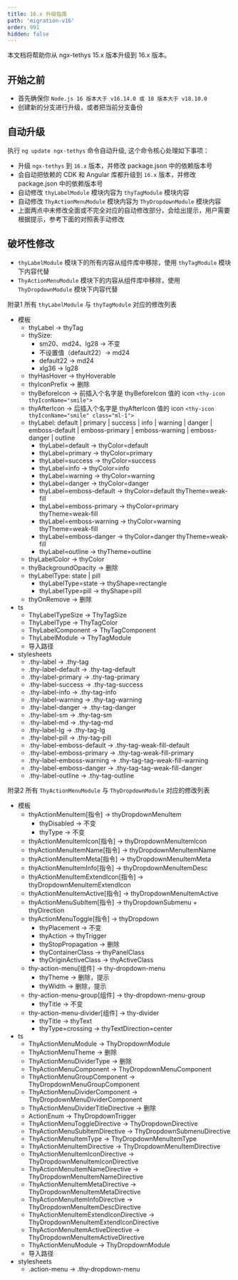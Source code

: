 ```yaml
---
title: 16.x 升级指南
path: 'migration-v16'
order: 991
hidden: false
---
```


<alert>本文档将帮助你从 ngx-tethys 15.x 版本升级到 16.x 版本。</alert>

## 开始之前

- 首先确保你 `Node.js 16 版本大于 v16.14.0 或 18 版本大于 v18.10.0`
- 创建新的分支进行升级，或者把当前分支备份

## 自动升级
执行 `ng update ngx-tethys` 命令自动升级, 这个命令核心处理如下事项：
- 升级 `ngx-tethys` 到 `16.x` 版本，并修改 package.json 中的依赖版本号
- 会自动把依赖的 CDK 和 Angular 库都升级到 `16.x` 版本，并修改 package.json 中的依赖版本号
- 自动修改 `thyLabelModule` 模块内容为 `thyTagModule` 模块内容
- 自动修改 `ThyActionMenuModule` 模块内容为 `ThyDropdownModule` 模块内容
- 上面两点中未修改全面或不完全对应的自动修改部分，会给出提示，用户需要根据提示，参考下面的对照表手动修改

## 破坏性修改

- `thyLabelModule` 模块下的所有内容从组件库中移除，使用 `thyTagModule` 模块下内容代替
- `ThyActionMenuModule` 模块下的内容从组件库中移除，使用 `ThyDropdownModule` 模块下内容代替

<label type="info">附录1</label> 所有 `thyLabelModule` 与 `thyTagModule` 对应的修改列表


- 模板
   - thyLabel -> thyTag
   - thySize:
      - sm20、md24、lg28 -> 不变
      - 不设置值（default22）-> md24 
      - default22 -> md24
      - xlg36 -> lg28
   - thyHasHover -> thyHoverable
   - thyIconPrefix -> 删除
   - thyBeforeIcon -> 前插入个名字是 thyBeforeIcon 值的 icon  ```<thy-icon  thyIconName="smile">```
   - thyAfterIcon -> 后插入个名字是 thyAfterIcon 值的 icon  ```<thy-icon  thyIconName="smile" class="ml-1">```
   - thyLabel: default | primary | success | info | warning | danger  | emboss-default | emboss-primary | emboss-warning | emboss-danger | outline
      - thyLabel=default -> thyColor=default
      - thyLabel=primary -> thyColor=primary
      - thyLabel=success -> thyColor=success
      - thyLabel=info -> thyColor=info
      - thyLabel=warning -> thyColor=warning
      - thyLabel=danger -> thyColor=danger
      - thyLabel=emboss-default -> thyColor=default  thyTheme=weak-fill
      - thyLabel=emboss-primary -> thyColor=primary  thyTheme=weak-fill
      - thyLabel=emboss-warning -> thyColor=warning  thyTheme=weak-fill
      - thyLabel=emboss-danger -> thyColor=danger  thyTheme=weak-fill
      - thyLabel=outline -> thyTheme=outline 
   - thyLabelColor -> thyColor
   - thyBackgroundOpacity -> 删除
   - thyLabelType: state | pill
      - thyLabelType=state -> thyShape=rectangle
      - thyLabelType=pill -> thyShape=pill
   - thyOnRemove -> 删除
- ts
   - ThyLabelTypeSize -> ThyTagSize
   - ThyLabelType -> ThyTagColor
   - ThyLabelComponent -> ThyTagComponent
   - ThyLabelModule -> ThyTagModule
   - 导入路径
- stylesheets
   - .thy-label -> .thy-tag
   - .thy-label-default -> .thy-tag-default
   - .thy-label-primary -> .thy-tag-primary
   - .thy-label-success -> .thy-tag-success
   - .thy-label-info -> .thy-tag-info
   - .thy-label-warning -> .thy-tag-warning
   - .thy-label-danger -> .thy-tag-danger
   - .thy-label-sm -> .thy-tag-sm
   - .thy-label-md -> .thy-tag-md
   - .thy-label-lg -> .thy-tag-lg
   - .thy-label-pill -> .thy-tag-pill
   - .thy-label-emboss-default -> .thy-tag-weak-fill-default
   - .thy-label-emboss-primary -> .thy-tag-weak-fill-primary
   - .thy-label-emboss-warning -> .thy-tag-tag-weak-fill-warning
   - .thy-label-emboss-danger -> .thy-tag-tag-weak-fill-danger
   - .thy-label-outline -> .thy-tag-outline

<label type="info">附录2</label> 所有 `ThyActionMenuModule` 与 `ThyDropdownModule` 对应的修改列表

- 模板
   - thyActionMenuItem[指令] -> thyDropdownMenuItem
      - thyDisabled -> 不变
      - thyType -> 不变
   - thyActionMenuItemIcon[指令] -> thyDropdownMenuItemIcon
   - thyActionMenuItemName[指令] -> thyDropdownMenuItemName
   - thyActionMenuItemMeta[指令] -> thyDropdownMenuItemMeta
   - thyActionMenuItemInfo[指令] -> thyDropdownMenuItemDesc
   - thyActionMenuItemExtendIcon[指令] -> thyDropdownMenuItemExtendIcon
   - thyActionMenuItemActive[指令] -> thyDropdownMenuItemActive
   - thyActionMenuSubItem[指令] -> thyDropdownSubmenu + thyDirection
   - thyActionMenuToggle[指令] -> thyDropdown
      - thyPlacement -> 不变
      - thyAction -> thyTrigger
      - thyStopPropagation -> 删除
      - thyContainerClass -> thyPanelClass
      - thyOriginActiveClass -> thyActiveClass
   - thy-action-menu[组件] -> thy-dropdown-menu
      - thyTheme -> 删除，提示
      - thyWidth -> 删除，提示
   - thy-action-menu-group[组件] -> thy-dropdown-menu-group
      - thyTitle -> 不变
   - thy-action-menu-divider[组件] -> thy-divider
      - thyTitle -> thyText
      - thyType=crossing -> thyTextDirection=center
- ts
   - ThyActionMenuModule -> ThyDropdownModule
   - ThyActionMenuTheme -> 删除
   - ThyActionMenuDividerType -> 删除
   - ThyActionMenuComponent -> ThyDropdownMenuComponent
   - ThyActionMenuGroupComponent -> ThyDropdownMenuGroupComponent
   - ThyActionMenuDividerComponent -> ThyDropdownMenuDividerComponent
   - ThyActionMenuDividerTitleDirective -> 删除
   - ActionEnum -> ThyDropdownTrigger
   - ThyActionMenuToggleDirective -> ThyDropdownDirective
   - ThyActionMenuSubItemDirective -> ThyDropdownSubmenuDirective
   - ThyActionMenuItemType -> ThyDropdownMenuItemType
   - ThyActionMenuItemDirective -> ThyDropdownMenuItemDirective
   - ThyActionMenuItemIconDirective -> ThyDropdownMenuItemIconDirective
   - ThyActionMenuItemNameDirective -> ThyDropdownMenuItemNameDirective
   - ThyActionMenuItemMetaDirective -> ThyDropdownMenuItemMetaDirective
   - ThyActionMenuItemInfoDirective -> ThyDropdownMenuItemDescDirective
   - ThyActionMenuItemExtendIconDirective -> ThyDropdownMenuItemExtendIconDirective
   - ThyActionMenuItemActiveDirective -> ThyDropdownMenuItemActiveDirective
   - ThyActionMenuModule -> ThyDropdownModule
   - 导入路径
- stylesheets
   - .action-menu -> .thy-dropdown-menu
